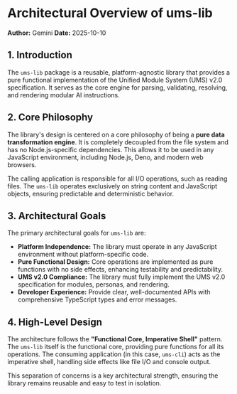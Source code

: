 # Architectural Overview of ums-lib

**Author:** Gemini
**Date:** 2025-10-10

## 1. Introduction

The `ums-lib` package is a reusable, platform-agnostic library that provides a pure functional implementation of the Unified Module System (UMS) v2.0 specification. It serves as the core engine for parsing, validating, resolving, and rendering modular AI instructions.

## 2. Core Philosophy

The library's design is centered on a core philosophy of being a **pure data transformation engine**. It is completely decoupled from the file system and has no Node.js-specific dependencies. This allows it to be used in any JavaScript environment, including Node.js, Deno, and modern web browsers.

The calling application is responsible for all I/O operations, such as reading files. The `ums-lib` operates exclusively on string content and JavaScript objects, ensuring predictable and deterministic behavior.

## 3. Architectural Goals

The primary architectural goals for `ums-lib` are:

*   **Platform Independence:** The library must operate in any JavaScript environment without platform-specific code.
*   **Pure Functional Design:** Core operations are implemented as pure functions with no side effects, enhancing testability and predictability.
*   **UMS v2.0 Compliance:** The library must fully implement the UMS v2.0 specification for modules, personas, and rendering.
*   **Developer Experience:** Provide clear, well-documented APIs with comprehensive TypeScript types and error messages.

## 4. High-Level Design

The architecture follows the **"Functional Core, Imperative Shell"** pattern. The `ums-lib` itself is the functional core, providing pure functions for all its operations. The consuming application (in this case, `ums-cli`) acts as the imperative shell, handling side effects like file I/O and console output.

This separation of concerns is a key architectural strength, ensuring the library remains reusable and easy to test in isolation.
